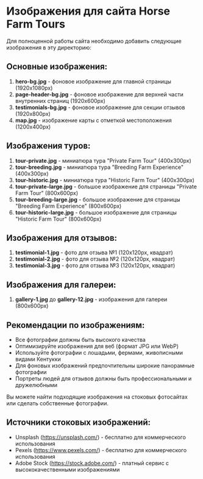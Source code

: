 # Изображения для сайта Horse Farm Tours

Для полноценной работы сайта необходимо добавить следующие изображения в эту директорию:

## Основные изображения:

1. **hero-bg.jpg** - фоновое изображение для главной страницы (1920x1080px)
2. **page-header-bg.jpg** - фоновое изображение для верхней части внутренних страниц (1920x600px)
3. **testimonials-bg.jpg** - фоновое изображение для секции отзывов (1920x800px)
4. **map.jpg** - изображение карты с отметкой местоположения (1200x400px)

## Изображения туров:

1. **tour-private.jpg** - миниатюра тура "Private Farm Tour" (400x300px)
2. **tour-breeding.jpg** - миниатюра тура "Breeding Farm Experience" (400x300px)
3. **tour-historic.jpg** - миниатюра тура "Historic Farm Tour" (400x300px)
4. **tour-private-large.jpg** - большое изображение для страницы "Private Farm Tour" (800x600px)
5. **tour-breeding-large.jpg** - большое изображение для страницы "Breeding Farm Experience" (800x600px)
6. **tour-historic-large.jpg** - большое изображение для страницы "Historic Farm Tour" (800x600px)

## Изображения для отзывов:

1. **testimonial-1.jpg** - фото для отзыва №1 (120x120px, квадрат)
2. **testimonial-2.jpg** - фото для отзыва №2 (120x120px, квадрат)
3. **testimonial-3.jpg** - фото для отзыва №3 (120x120px, квадрат)

## Изображения для галереи:

1. **gallery-1.jpg** до **gallery-12.jpg** - изображения для галереи (800x600px)

## Рекомендации по изображениям:

- Все фотографии должны быть высокого качества
- Оптимизируйте изображения для веб (формат JPG или WebP)
- Используйте фотографии с лошадьми, фермами, живописными видами Кентукки
- Для фоновых изображений предпочтительны широкие панорамные фотографии
- Портреты людей для отзывов должны быть профессиональными и дружелюбными

Вы можете найти подходящие изображения на стоковых фотосайтах или сделать собственные фотографии.

## Источники стоковых изображений:

- Unsplash (https://unsplash.com/) - бесплатно для коммерческого использования
- Pexels (https://www.pexels.com/) - бесплатно для коммерческого использования
- Adobe Stock (https://stock.adobe.com/) - платный сервис с высококачественными изображениями 